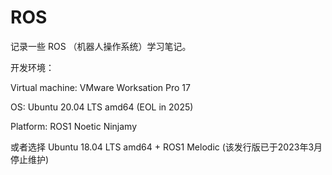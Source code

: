 # ROS

记录一些 ROS （机器人操作系统）学习笔记。

开发环境：

Virtual machine: VMware Worksation Pro 17

OS: Ubuntu 20.04 LTS amd64 (EOL in 2025)

Platform: ROS1 Noetic Ninjamy

或者选择 Ubuntu 18.04 LTS amd64 + ROS1 Melodic (该发行版已于2023年3月停止维护)